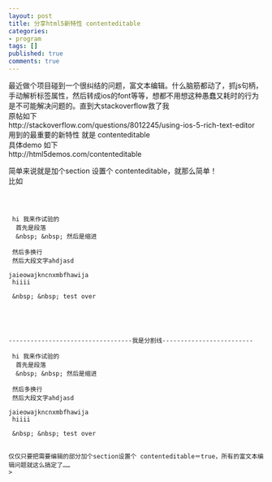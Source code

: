 ```yaml
---
layout: post
title: 分享html5新特性 contenteditable
categories:
- program
tags: []
published: true
comments: true
---
```

<p>最近做个项目碰到一个很纠结的问题，富文本编辑。什么脑筋都动了，抓js句柄，手动解析标签属性，然后转成ios的font等等，想都不用想这种愚蠢又耗时的行为是不可能解决问题的。直到大stackoverflow救了我<br />
原帖如下<br />
http://stackoverflow.com/questions/8012245/using-ios-5-rich-text-editor<br />
用到的最重要的新特性 就是 contenteditable<br />
具体demo 如下<br />
http://html5demos.com/contenteditable</p>

<p>简单来说就是加个section 设置个 contenteditable，就那么简单！<br />
比如

```



 hi 我来作试验的 
  首先是段落 
  &nbsp; &nbsp; 然后是缩进  
   
 然后多换行  
 然后大段文字ahdjasd  

jaieowajkncnxmbfhawija
 hiiii   
  
 &nbsp; &nbsp; test over 
   




----------------------------------我是分割线-------------------------

 hi 我来作试验的 
  首先是段落 
  &nbsp; &nbsp; 然后是缩进  
   
 然后多换行  
 然后大段文字ahdjasd  

jaieowajkncnxmbfhawija
 hiiii   
  
 &nbsp; &nbsp; test over 
   

仅仅只要把需要编辑的部分加个section设置个 contenteditable＝true，所有的富文本编辑问题就这么搞定了……
>

```
